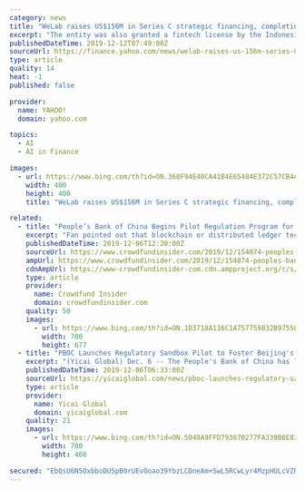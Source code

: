 ```yaml
---
category: news
title: "WeLab raises US$156M in Series C strategic financing, completing the largest fintech fundraising in Greater China in 2019"
excerpt: "The entity was also granted a fintech license by the Indonesian Financial ... Using its proprietary risk management technology and advanced AI capabilities in, WeLab effectively analyzes ..."
publishedDateTime: 2019-12-12T07:49:00Z
sourceUrl: https://finance.yahoo.com/news/welab-raises-us-156m-series-072400654.html
type: article
quality: 14
heat: -1
published: false

provider:
  name: YAHOO!
  domain: yahoo.com

topics:
  - AI
  - AI in Finance

images:
  - url: https://www.bing.com/th?id=ON.368F94E40CA41B4E65484E372C57CB4A
    width: 400
    height: 400
    title: "WeLab raises US$156M in Series C strategic financing, completing the largest fintech fundraising in Greater China in 2019"

related:
  - title: "People’s Bank of China Begins Pilot Regulation Program for Fintech Businesses in Beijing"
    excerpt: "Fan pointed out that blockchain or distributed ledger technology is among at least 17 different categories of Fintech, which also includes cloud-based services and artificial intelligence (AI). These emerging technologies are to be regulated under the newly proposed national standards. Fan remarked (last month): “The financial industry either ..."
    publishedDateTime: 2019-12-06T12:20:00Z
    sourceUrl: https://www.crowdfundinsider.com/2019/12/154874-peoples-bank-of-china-begins-pilot-regulation-program-for-fintech-businesses-in-beijing/
    ampUrl: https://www.crowdfundinsider.com/2019/12/154874-peoples-bank-of-china-begins-pilot-regulation-program-for-fintech-businesses-in-beijing/amp/
    cdnAmpUrl: https://www-crowdfundinsider-com.cdn.ampproject.org/c/s/www.crowdfundinsider.com/2019/12/154874-peoples-bank-of-china-begins-pilot-regulation-program-for-fintech-businesses-in-beijing/amp/
    type: article
    provider:
      name: Crowdfund Insider
      domain: crowdfundinsider.com
    quality: 50
    images:
      - url: https://www.bing.com/th?id=ON.1D3718A116C1A757759832B975504394
        width: 700
        height: 677
  - title: "PBOC Launches Regulatory Sandbox Pilot to Foster Beijing's Fintech Innovation"
    excerpt: "(Yicai Global) Dec. 6 -- The People's Bank of China has launched a pilot program of the so-called regulatory sandbox in Beijing to cultivate talent and bring forth new ideas in the fintech sector. The central bank's program seeks to guide licensed financial institutions to use advanced technologies to improve service quality and operational ..."
    publishedDateTime: 2019-12-06T06:33:00Z
    sourceUrl: https://yicaiglobal.com/news/pboc-launches-regulatory-sandbox-pilot-to-foster-beijing-fintech-innovation
    type: article
    provider:
      name: Yicai Global
      domain: yicaiglobal.com
    quality: 21
    images:
      - url: https://www.bing.com/th?id=ON.5049A9FFD793670277FA339B6E8337B4
        width: 700
        height: 466

secured: "EbQsU6N5OxbboDUSpB0rUEvOoao39YbzLCDneAm+SwL5RCwLyr4MzpHULcVZR8VYD7p2QEfhBGjd5PnYovPYuUCO8zIF/wJnkt1l6anCejZ9588O2+kaiNBSvK9ZALkUl5xXAmZpIyr46gnu3D9kRa52Ax8DVKbfWfeTrUWwTRFmmViEovNlockFMr76zuC9CRTLigC6GadWqhqtHRaQe2mFCGLZ58jArbbJxKLp+FTj88nYs/1yfMd5OWjIUtKwCXjtPjy2d73dk0j/aE2nQQ==;oLUY6aWFP8IyPFP0xLsk5Q=="
---
```


